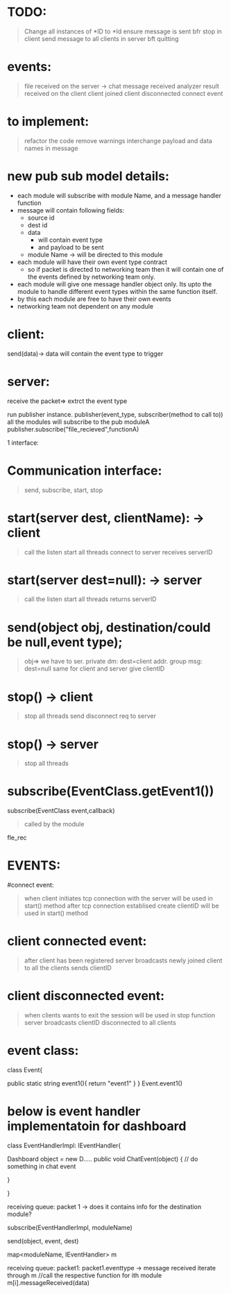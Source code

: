 ﻿# TODO:
> Change all instances of *ID to *Id
> ensure message is sent bfr stop in client
> send message to all clients in server bft quitting



# events:
> file received on the server -> 
> chat message received
> analyzer result received on the client
> client joined
> client disconnected
> connect event

# to implement: 
> refactor the code
> remove warnings
> interchange payload and data names in message

# new pub sub model details:

- each module will subscribe with module Name, and a message handler function
- message will contain following fields:
	- source id
	- dest id
	- data
		- will contain event type
		- and payload to be sent
	- module Name -> will be directed to this module 
- each module will have their own event type contract
	- so if packet is directed to networking team then it will contain one of the events defined by networking team only.
- each module will give one message handler object only. Its upto the module to handle different event types within the same function itself.
- by this each module are free to have their own events
- networking team not dependent on any module


# client: 
send(data)-> data will contain the event type to trigger 

# server:
receive the packet=> extrct the event type

run publisher instance.
publisher(event_type, subscriber(method to call to))
all the modules will subscribe to the pub
moduleA
publisher.subscribe("file_recieved",functionA)

1 interface:

# Communication interface:
> send, subscribe, start, stop 

# start(server dest, clientName): -> client
> call the listen 
> start all threads
> connect to server
> receives serverID

# start(server dest=null): -> server
> call the listen 
> start all threads
> returns serverID


# send(object obj, destination/could be null,event type);
> obj=> we have to ser.
> private dm: dest=client addr.
> group msg: dest=null
> same for client and server
> give clientID

# stop() -> client
> stop all threads
> send disconnect req to server

# stop() -> server
> stop all threads

# subscribe(EventClass.getEvent1())

subscribe(EventClass event,callback)
> called by the module

fle_rec


# EVENTS:

#connect event:
> when client initiates tcp connection with the server
> will be used in start() method
> after tcp connection establised
> create clientID
> will be used in start() method

# client connected event:
> after client has been registered
> server broadcasts newly joined client to all the clients
> sends clientID

# client disconnected event:
> when clients wants to exit the session
> will be used in stop function
> server broadcasts clientID disconnected to all clients


# event class:

class Event{

public static string event1(){
return "event1"
}
}
Event.event1()


# below is event handler implementatoin for dashboard

class EventHandlerImpl: IEventHandler{

Dashboard object = new D.....
public void ChatEvent(object)
{
// do something in chat event

}

}


receiving queue:
packet 1 -> does it contains info for the destination module?


subscribe(EventHandlerImpl, moduleName)

send(object, event, dest)

map<moduleName, IEventHandler>  m

receiving queue:
packet1:
packet1.eventtype -> message received
iterate through m
//call the respective function for ith module
m[i].messageReceived(data)